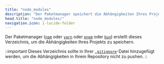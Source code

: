 ```yaml
---
title: "node_modules"
description: "Der Paketmanager speichert die Abhängigkeiten Ihres Projekts im Verzeichnis node_modules/."
head.title: "node_modules/"
navigation.icon: i-lucide-folder
---
```


Der Paketmanager ([`npm`](https://docs.npmjs.com/cli/commands/npm) oder [`yarn`](https://yarnpkg.com) oder [`pnpm`](https://pnpm.io/cli/install) oder [`bun`](https://bun.sh/package-manager)) erstellt dieses Verzeichnis, um die Abhängigkeiten Ihres Projekts zu speichern.

::important
Dieses Verzeichnis sollte in Ihrer [`.gitignore`](/docs/guide/directory-structure/gitignore)-Datei hinzugefügt werden, um die Abhängigkeiten in Ihrem Repository nicht zu pushen.
::